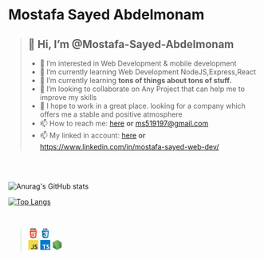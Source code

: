 # Mostafa Sayed Abdelmonam
>## 👋 Hi, I’m @Mostafa-Sayed-Abdelmonam
>- 👀 I’m interested in Web Development & mobile development
>- 🌱 I’m currently learning Web Development NodeJS,Express,React
>- 🌱 I’m currently learning **tons of things about tons of stuff.**
>- 💞️ I’m looking to collaborate on Any Project that can help me to improve my skills
>- 🙏 I hope to work in a great place. looking for a company which offers me a stable and positive atmosphere
>- 📫 How to reach me: [here](mailto:ms519197@gmail.com) **or** ms519197@gmail.com
>- 📫 My linked in account: [here](https://www.linkedin.com/in/mostafa-sayed-web-dev) **or** https://www.linkedin.com/in/mostafa-sayed-web-dev/
 <br>
 <br>
 
 ![Anurag's GitHub stats](https://github-readme-stats.vercel.app/api?username=eng-mostafa-sayed&show_icons=true&theme=tokyonight)
 
 [![Top Langs](https://github-readme-stats.vercel.app/api/top-langs/?username=eng-mostafa-sayed&layout=compact)](https://github.com/anuraghazra/github-readme-stats)
 
 <br>
 
> <code><img height="20" src="https://raw.githubusercontent.com/github/explore/80688e429a7d4ef2fca1e82350fe8e3517d3494d/topics/html/html.png"></code> 
> <code><img height="20" src="https://raw.githubusercontent.com/github/explore/80688e429a7d4ef2fca1e82350fe8e3517d3494d/topics/css/css.png"></code>    
> <code><img height="20" src="https://raw.githubusercontent.com/github/explore/80688e429a7d4ef2fca1e82350fe8e3517d3494d/topics/javascript/javascript.png"></code>
> <code><img height="20" src="https://raw.githubusercontent.com/github/explore/80688e429a7d4ef2fca1e82350fe8e3517d3494d/topics/typescript/typescript.png"></code>
> <code><img height="20" src="https://raw.githubusercontent.com/github/explore/80688e429a7d4ef2fca1e82350fe8e3517d3494d/topics/nodejs/nodejs.png"></code>    
